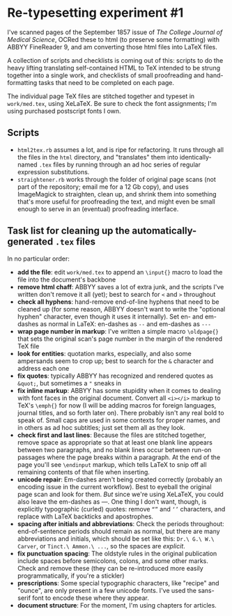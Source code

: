 # Re-typesetting experiment #1

I've scanned pages of the September 1857 issue of _The College Journal of Medical Science_, OCRed these to html (to preserve some formatting) with ABBYY FineReader 9, and am converting those html files into LaTeX files.

A collection of scripts and checklists is coming out of this: scripts to do the heavy lifting translating self-contained HTML to TeX intended to be strung together into a single work, and checklists of small proofreading and hand-formatting tasks that need to be completed on each page.

The individual page TeX files are stitched together and typeset in `work/med.tex`, using XeLaTeX. Be sure to check the font assignments; I'm using purchased postscript fonts I own.

## Scripts

* `html2tex.rb` assumes a lot, and is ripe for refactoring. It runs through all the files in the `html` directory, and "translates" them into identically-named `.tex` files by running through an ad hoc series of regular expression substitutions.
* `straightener.rb` works through the folder of original page scans (not part of the repository; email me for a 12 Gb copy), and uses ImageMagick to straighten, clean up, and shrink them into something that's more useful for proofreading the text, and might even be small enough to serve in an (eventual) proofreading interface.

## Task list for cleaning up the automatically-generated `.tex` files

In no particular order:
* **add the file**: edit `work/med.tex` to append an `\input{}` macro to load the file into the document's backbone
* **remove html chaff**: ABBYY saves a lot of extra junk, and the scripts I've written don't remove it all (yet); best to search for `<` and `>` throughout
* **check all hyphens**: hand-remove end-of-line hyphens that need to be cleaned up (for some reason, ABBYY doesn't want to write the "optional hyphen" character, even though it uses it internally). Set en- and em-dashes as normal in LaTeX: en-dashes as `--` and em-dashes as `---`
* **wrap page number in markup**: I've written a simple macro `\oldpage{}` that sets the original scan's page number in the margin of the rendered TeX file
* **look for entities**: quotation marks, especially, and also some ampersands seem to crop up; best to search for the `&` character and address each one
* **fix quotes**: typically ABBYY has recognized and rendered quotes as `&quot;`, but sometimes a `"` sneaks in
* **fix inline markup**: ABBYY has some stupidity when it comes to dealing with font faces in the original document. Convert all `<i></i>` markup to TeX's `\emph{}` for now (I will be adding macros for foreign languages, journal titles, and so forth later on). There probably isn't any real bold to speak of. Small caps are used in some contexts for proper names, and in others as ad hoc subtitles; just set them all as they look.
* **check first and last lines**: Because the files are stitched together, remove space as appropriate so that at least one blank line appears between two paragraphs, and no blank lines occur between run-on passages where the page breaks within a paragraph. At the end of the page you'll see `\endinput` markup, which tells LaTeX to snip off all remaining contents of that file when inserting.
* **unicode repair**: Em-dashes aren't being created correctly (probably an encoding issue in the current workflow). Best to eyeball the original page scan and look for them. *But* since we're using XeLaTeX, you could also leave the em-dashes as —. One thing I don't want, though, is explicitly typographic (curled) quotes: remove `“”` and `‘’` characters, and replace with LaTeX backticks and apostrophes.
* **spacing after initials and abbreviations**: Check the periods throughout: end-of-sentence periods should remain as normal, but there are many abbreviations and initials, which should be set like this: `Dr.\ G.\ W.\ Carver`, or `Tinct.\ Ammon.\ ...`, so the spaces are *explicit*.
* **fix punctuation spacing**: The oldstyle rules in the original publication include spaces before semicolons, colons, and some other marks. Check and remove these (they can be re-introduced more easily programmatically, if you're a stickler)
* **prescriptions**: Some special typographic characters, like "recipe" and "ounce", are only present in a few unicode fonts. I've used the sans-serif font to encode these where they appear.
* **document structure**: For the moment, I'm using chapters for articles.
